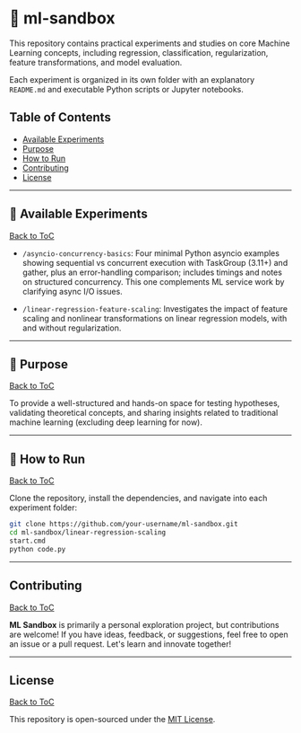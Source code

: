 # 🧠 ml-sandbox

This repository contains practical experiments and studies on core Machine Learning concepts, including regression, classification, regularization, feature transformations, and model evaluation.

Each experiment is organized in its own folder with an explanatory `README.md` and executable Python scripts or Jupyter notebooks.

## Table of Contents

- [Available Experiments](#experiments)
- [Purpose](#purpose)
- [How to Run](#how-to-run)
- [Contributing](#contributing)
- [License](#license)


---

<a name="experiments"/></a>
## 📂 Available Experiments
[Back to ToC](#toc)

- `/asyncio-concurrency-basics`: Four minimal Python asyncio examples showing sequential vs concurrent execution with TaskGroup (3.11+) and gather, plus an error-handling comparison; includes timings and notes on structured concurrency. This one complements ML service work by clarifying async I/O issues.

- `/linear-regression-feature-scaling`: Investigates the impact of feature scaling and nonlinear transformations on linear regression models, with and without regularization.

---

<a name="purpose"/></a>
## 🎯 Purpose
[Back to ToC](#toc)

To provide a well-structured and hands-on space for testing hypotheses, validating theoretical concepts, and sharing insights related to traditional machine learning (excluding deep learning for now).

---

<a name="how-to-run"/></a>
## 🚀 How to Run
[Back to ToC](#toc)

Clone the repository, install the dependencies, and navigate into each experiment folder:

```bash
git clone https://github.com/your-username/ml-sandbox.git
cd ml-sandbox/linear-regression-scaling
start.cmd
python code.py
```

---

<a name="contributing"/></a>
## Contributing
[Back to ToC](#toc)

**ML Sandbox** is primarily a personal exploration project, but contributions are welcome! If you have ideas, feedback, or suggestions, feel free to open an issue or a pull request. Let's learn and innovate together!

---

<a name="license"/></a>
## License
[Back to ToC](#toc)

This repository is open-sourced under the [MIT License](LICENSE).

